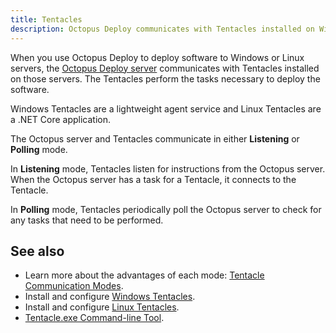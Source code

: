 ```yaml
---
title: Tentacles
description: Octopus Deploy communicates with Tentacles installed on Windows and Linux servers to deploy your software.
---
```


When you use Octopus Deploy to deploy software to Windows or Linux servers, the [Octopus Deploy server](/docs/octopus-concepts/octopus-deploy-server.md) communicates with Tentacles installed on those servers. The Tentacles perform the tasks necessary to deploy the software.

Windows Tentacles are a lightweight agent service and Linux Tentacles are a .NET Core application.

The Octopus server and Tentacles communicate in either **Listening** or **Polling** mode.

In **Listening** mode, Tentacles listen for instructions from the Octopus server. When the Octopus server has a task for a Tentacle, it connects to the Tentacle.

In **Polling** mode, Tentacles periodically poll the Octopus server to check for any tasks that need to be performed.

## See also

- Learn more about the advantages of each mode: [Tentacle Communication Modes](/docs/infrastructure/deployment-targets/windows-targets/tentacle-communication.md).
- Install and configure [Windows Tentacles](/docs/infrastructure/deployment-targets/windows-targets/index.md).
- Install and configure [Linux Tentacles](/docs/infrastructure/deployment-targets/linux/tentacle/index.md).
- [Tentacle.exe Command-line Tool](docs/octopus.com/octopus-rest-api/tentacle.exe-command-line.md).
